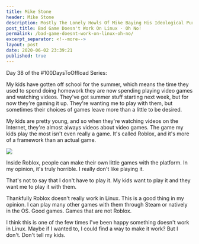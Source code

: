 ```yaml
---
title: Mike Stone
header: Mike Stone
description: Mostly The Lonely Howls Of Mike Baying His Ideological Purity At The Moon
post_title: Bad Game Doesn't Work On Linux - Oh No!
permalink: /bad-game-doesnt-work-on-linux-oh-no/
excerpt_separator: <!--more-->
layout: post
date: 2020-06-02 23:39:21
published: true
---
```


Day 38 of the #100DaysToOffload Series:

My kids have gotten off school for the summer, which means the time they used to spend doing homework they are now spending playing video games and watching videos. They've got summer stuff starting next week, but for now they're gaming it up. They're wanting me to play with them, but sometimes their choices of games leave more than a little to be desired.

<!--more-->

My kids are pretty young, and so when they're watching videos on the Internet, they're almost always videos about video games. The game my kids play the most isn't even really a game. It's called Roblox, and it's more of a framework than an actual game. 

![](https://i.snap.as/tuOYk3X.jpeg)

Inside Roblox, people can make their own little games with the platform. In my opinion, it's truly horrible. I really don't like playing it.

That's not to say that I don't have to play it. My kids want to play it and they want me to play it with them.

Thankfully Roblox doesn't really work in Linux. This is a good thing in my opinion. I can play many other games with them through Steam or natively in the OS. Good games. Games that are not Roblox.

I think this is one of the few times I've been happy something doesn't work in Linux. Maybe if I wanted to, I could find a way to make it work? But I don't. Don't tell my kids.